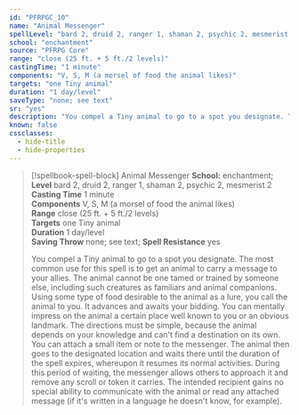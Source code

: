 ```yaml
---
id: "PFRPGC_10"
name: "Animal Messenger"
spellLevel: "bard 2, druid 2, ranger 1, shaman 2, psychic 2, mesmerist 2"
school: "enchantment"
source: "PFRPG Core"
range: "close (25 ft. + 5 ft./2 levels)"
castingTime: "1 minute"
components: "V, S, M (a morsel of food the animal likes)"
targets: "one Tiny animal"
duration: "1 day/level"
saveType: "none; see text"
sr: "yes"
description: "You compel a Tiny animal to go to a spot you designate. The most common use for this spell is to get an animal to carry a message to your allies. The animal cannot be one tamed or trained by someone else, including such creatures as familiars and animal companions.  Using some type of food desirable to the animal as a lure, you call the animal to you. It advances and awaits your bidding. You can mentally impress on the animal a certain place well known to you or an obvious landmark. The directions must be simple, because the animal depends on your knowledge and can't find a destination on its own. You can attach a small item or note to the messenger. The animal then goes to the designated location and waits there until the duration of the spell expires, whereupon it resumes its normal activities.  During this period of waiting, the messenger allows others to approach it and remove any scroll or token it carries. The intended recipient gains no special ability to communicate with the animal or read any attached message (if it's written in a language he doesn't know, for example)."
known: false
cssclasses:
  - hide-title
  - hide-properties
---
```


> [!spellbook-spell-block] Animal Messenger
> **School:** enchantment; **Level** bard 2, druid 2, ranger 1, shaman 2, psychic 2, mesmerist 2
> **Casting Time** 1 minute  
> **Components** V, S, M (a morsel of food the animal likes)  
> **Range** close (25 ft. + 5 ft./2 levels)  
> **Targets** one Tiny animal  
> **Duration** 1 day/level  
> **Saving Throw** none; see text; **Spell Resistance** yes
> 
> You compel a Tiny animal to go to a spot you designate. The most common use for this spell is to get an animal to carry a message to your allies. The animal cannot be one tamed or trained by someone else, including such creatures as familiars and animal companions.  Using some type of food desirable to the animal as a lure, you call the animal to you. It advances and awaits your bidding. You can mentally impress on the animal a certain place well known to you or an obvious landmark. The directions must be simple, because the animal depends on your knowledge and can't find a destination on its own. You can attach a small item or note to the messenger. The animal then goes to the designated location and waits there until the duration of the spell expires, whereupon it resumes its normal activities.  During this period of waiting, the messenger allows others to approach it and remove any scroll or token it carries. The intended recipient gains no special ability to communicate with the animal or read any attached message (if it's written in a language he doesn't know, for example).